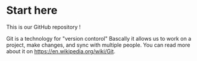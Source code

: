 # Start here    
This is our GitHub repository !

Git is a technology for "version contorol"
Bascally it allows us to work on a project, make changes, and sync with multiple people.
You can read more about it on https://en.wikipedia.org/wiki/Git.
